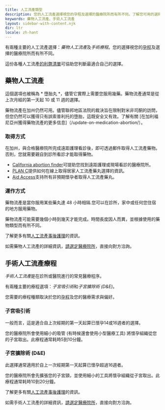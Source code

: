 ```yaml
---
title: 人工流產類型
description: 您的人工流產選擇視您的孕程及選擇的醫療院所而有所不同。了解您可用的選擇。
keywords: 藥物人工流產、手術人工流產
layout: sidebar-with-content.njk
dir: ltr
locale: zh-hant
---
```

有兩種主要的人工流產選擇：*藥物人工流產*及*手術療程*。您的選擇視您的[孕程](/zh-hant/getting-an-abortion/about-abortion/#pregnancy-stages)及選擇的醫療院所而有所不同。

這份各種人工流產[的利弊清單](https://www.abortionfinder.org/abortion-types/pill-vs-procedure-how-to-decide)可協助您判斷最適合自己的選擇。

## 藥物人工流產

這個選項也被稱為 * 墮胎丸 *，儘管它實際上需要您服用幾藥。藥物流產通常是從上次月經的第一天起 10 或 11 週的選擇。

藥物流產在加州仍然可用。儘管聯邦地區法院的裁決旨在限制對米非司酮的訪問，但您仍然可以獲得只有誤索普利托的墮胎，這既安全又有效。了解有關 [在加利福尼亞州獲得藥物流產的更多信息]（/update-on-medication-abortion/）。

### 取得方式

在加州，與合格醫療院所完成遠距護理看診後，即可透過郵件取得人工流產藥物。否則，您就需要親自到診所看診才能取得藥物。

- [California abortion finder](/zh-hant/find-a-provider/)可提助您找到遠距護理或現場看診的醫療院所。
- [PLAN C](https://www.plancpills.org/)提供如何在線上取得居家人工流產藥丸選擇的資訊。
- [Aid Access](https://aidaccess.org/en/)支持所有非預期懷孕者取得人工流產藥丸。

### 運作方式

藥物流產是當你服用某些藥丸達 48 小時相隔.您可以在診所，家中或任何您住宿的地方服用藥物。

藥物流產可能需要幾個小時到幾天才能完成。時間長度因人而異，並根據使用的藥物類型而有所不同。

了解更多有關[人工流產事後護理](/zh-hant/getting-an-abortion/about-abortion/#abortion-aftercare)的資訊。

如需藥物人工流產的詳細資訊，[請選定醫療院所](/zh-hant/find-a-provider/)，直接向對方洽詢。

## 手術人工流產療程

*手術人工流產*是在診所或醫院進行的常見醫療程序。

有兩種主要的療程選項：*子宮吸引術*和*子宮擴除術 (D&E)*。

您需要的療程種類取決於您的[孕程](/zh-hant/getting-an-abortion/about-abortion/#pregnancy-stages)及您的醫療需求與偏好。

### 子宮吸引術

一般而言，這是適合自上次經期的第一天起算已懷孕14或16週者的選擇。

您的醫療院所會使用細小的吸管 (有時候還會使用小型醫療工具) 將懷孕組織從您的子宮取出。此療程通常耗時5到10分鐘。

### 子宮擴除術 (D&E)

此選擇通常適用於自上一次經期第一天起算已懷孕超過16週者。

您的醫療院所會先擴張您的子宮頸，並使用細小的工具將懷孕組織從子宮取出。此療程通常耗時10到20分鐘。

了解更多有關[人工流產事後護理](/zh-hant/getting-an-abortion/about-abortion/#abortion-aftercare)的資訊。

如需手術人工流產的詳細資訊，[請選定醫療院所](/zh-hant/find-a-provider/)，直接向對方洽詢。
